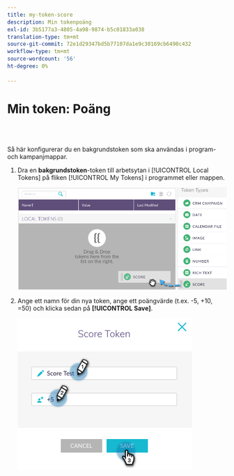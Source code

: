 ```yaml
---
title: my-token-score
description: Min tokenpoäng
exl-id: 3b5177a3-4805-4a98-9874-b5c01833a038
translation-type: tm+mt
source-git-commit: 72e1d29347bd5b77107da1e9c30169cb6490c432
workflow-type: tm+mt
source-wordcount: '56'
ht-degree: 0%

---
```


# Min token: Poäng

<br> 

Så här konfigurerar du en bakgrundstoken som ska användas i program- och kampanjmappar.

1. Dra en **bakgrundstoken**-token till arbetsytan i [!UICONTROL Local Tokens] på fliken [!UICONTROL My Tokens] i programmet eller mappen.

   ![Bild ett](/help/sky/assets/my-tokens/my-token-score/my-token-score-1.png)

1. Ange ett namn för din nya token, ange ett poängvärde (t.ex. -5, +10, =50) och klicka sedan på **[!UICONTROL Save]**.

   ![Bild två](/help/sky/assets/my-tokens/my-token-score/my-token-score-2.png)
